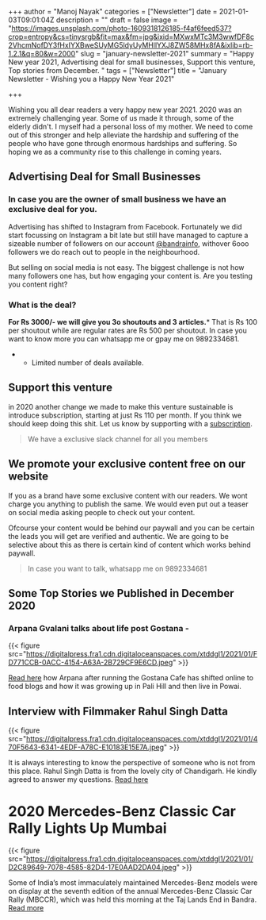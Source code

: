 +++
author = "Manoj Nayak"
categories = ["Newsletter"]
date = 2021-01-03T09:01:04Z
description = ""
draft = false
image = "https://images.unsplash.com/photo-1609318126185-f4af6feed537?crop=entropy&cs=tinysrgb&fit=max&fm=jpg&ixid=MXwxMTc3M3wwfDF8c2VhcmNofDY3fHxIYXBweSUyMG5ldyUyMHllYXJ8ZW58MHx8fA&ixlib=rb-1.2.1&q=80&w=2000"
slug = "january-newsletter-2021"
summary = "Happy New year 2021, Advertising deal for small businesses, Support this venture, Top stories from December. "
tags = ["Newsletter"]
title = "January Newsletter - Wishing you a Happy New Year 2021"

+++


Wishing you all dear readers a very happy new year 2021. 2020 was an extremely challenging year. Some of us made it through, some of the elderly didn't. I myself had a personal loss of my mother. We need to come out of this stronger and help alleviate the hardship and suffering of the people who have gone through enormous hardships and suffering. So hoping we as a community rise to this challenge in coming years.

## Advertising Deal for Small Businesses

### In case you are the owner of small business we have an exclusive deal for you.

Advertising has shifted to Instagram from Facebook. Fortunately we did start focussing on Instagram a bit late but still have managed to capture a sizeable number of followers on our account [@bandrainfo](HTTPS://Instagram.com/bandrainfo), withover 6ooo followers we do reach out to people in the neighbourhood.

But selling on social media is not easy. The biggest challenge is not how many followers one has, but how engaging your content is. Are you testing you content right?

### What is the deal?

**For Rs 3000/- we will give you 3o shoutouts and 3 articles.*** That is Rs 100 per shoutout while are regular rates are Rs 500 per shoutout. In case you want to know more you can whatsapp me or gpay me on 9892334681.

* * Limited number of deals available.

## Support this venture

in 2020 another change we made to make this venture sustainable is introduce subscription, starting at just Rs 110 per month. If you think we should keep doing this shit. Let us know by supporting with a [subscription](__GHOST_URL__/signup/).

> We have a exclusive slack channel for all you members

## We promote your exclusive content free on our website

If you as a brand have some exclusive content with our readers. We wont charge you anything to publish the same. We would even put out a teaser on social media asking people to check out your content.

Ofcourse your content would be behind our paywall and you can be certain the leads you will get are verified and authentic. We are going to be selective about this as there is certain kind of content which works behind paywall.

> In case you want to talk, whatsapp me on 9892334681

## Some Top Stories we Published in December 2020

### Arpana Gvalani talks about life post Gostana -

{{< figure src="https://digitalpress.fra1.cdn.digitaloceanspaces.com/xtddgl1/2021/01/FD771CCB-0ACC-4154-A63A-2B729CF9E6CD.jpeg" >}}

 [Read here](__GHOST_URL__/arpana-gvalani-talks-about-life-post-gostana/) how Arpana after running the Gostana Cafe has shifted online to food blogs and how it was growing up in Pali Hill and then live in Powai.

## Interview with Filmmaker Rahul Singh Datta

{{< figure src="https://digitalpress.fra1.cdn.digitaloceanspaces.com/xtddgl1/2021/01/470F5643-6341-4EDF-A78C-E10183E15E7A.jpeg" >}}

It is always interesting to know the perspective of someone who is not from this place. Rahul Singh Datta is from the lovely city of Chandigarh. He kindly agreed to answer my questions. [Read here](__GHOST_URL__/filmmaker-rahul-singh-datta/)

# 2020 Mercedes-Benz Classic Car Rally Lights Up Mumbai

{{< figure src="https://digitalpress.fra1.cdn.digitaloceanspaces.com/xtddgl1/2021/01/D2C89649-7078-4585-82D4-17E0AAD2DA04.jpeg" >}}

Some of India’s most immaculately maintained Mercedes-Benz models were on display at the seventh edition of the annual Mercedes-Benz Classic Car Rally (MBCCR), which was held this morning at the Taj Lands End in Bandra. [Read more](__GHOST_URL__/2020-mercedes-benz-classic-car-rally-lights-up-mumbai/)

